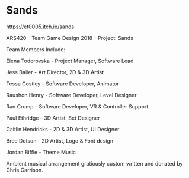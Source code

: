 # Sands
https://et0005.itch.io/sands

ARS420 - Team Game Design 2018 - Project: Sands

Team Members Include:

Elena Todorovska - Project Manager, Software Lead

Jess Bailer - Art Director, 2D & 3D Artist

Tessa Costley - Software Developer, Animator

Raushon Henry - Software Developer, Level Designer

Ran Crump - Software Developer, VR & Controller Support

Paul Ethridge - 3D Artist, Set Designer

Caitlin Hendricks - 2D & 3D Artist, UI Designer

Bree Dotson - 2D Artist, Logo & Font design

Jordan Biffle - Theme Music

Ambient musical arrangement gratiously custom written and donated by Chris Garrison.
